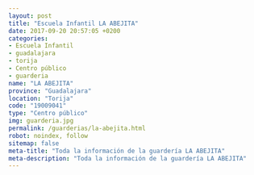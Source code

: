 ```yaml
---
layout: post
title: "Escuela Infantil LA ABEJITA"
date: 2017-09-20 20:57:05 +0200
categories:
- Escuela Infantil
- guadalajara
- torija
- Centro público
- guarderia
name: "LA ABEJITA"
province: "Guadalajara"
location: "Torija"
code: "19009041"
type: "Centro público"
img: guarderia.jpg
permalink: /guarderias/la-abejita.html
robot: noindex, follow
sitemap: false
meta-title: "Toda la información de la guardería LA ABEJITA"
meta-description: "Toda la información de la guardería LA ABEJITA"
---
```

